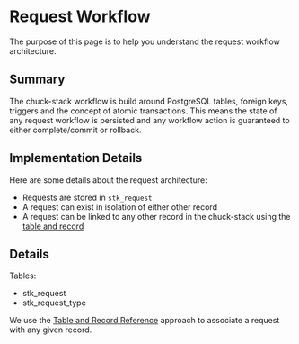# Request Workflow

The purpose of this page is to help you understand the request workflow architecture.

## Summary

The chuck-stack workflow is build around PostgreSQL tables, foreign keys, triggers and the concept of atomic transactions. This means the state of any request workflow is persisted and any workflow action is guaranteed to either complete/commit or rollback.

## Implementation Details

Here are some details about the request architecture:

- Requests are stored in `stk_request`
- A request can exist in isolation of either other record
- A request can be linked to any other record in the chuck-stack using the [table and record](./table-record-convention.md#linking-convention)

## Details

Tables:

- stk_request
- stk_request_type

We use the [Table and Record Reference](./table-record-convention.md) approach to associate a request with any given record.
